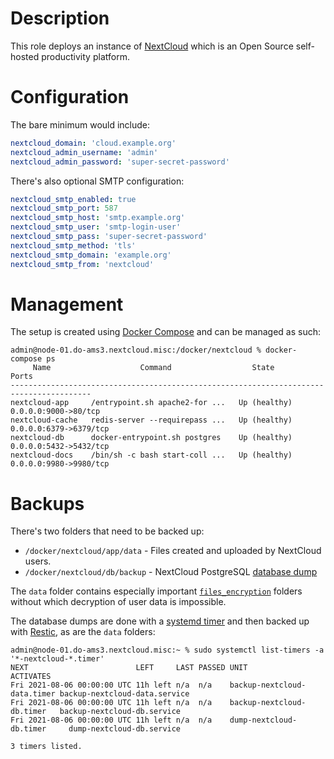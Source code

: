 # Description

This role deploys an instance of [NextCloud](https://nextcloud.com/) which is an Open Source self-hosted productivity platform.

# Configuration

The bare minimum would include:
```yaml
nextcloud_domain: 'cloud.example.org'
nextcloud_admin_username: 'admin'
nextcloud_admin_password: 'super-secret-password'
```
There's also optional SMTP configuration:
```yaml
nextcloud_smtp_enabled: true
nextcloud_smtp_port: 587
nextcloud_smtp_host: 'smtp.example.org'
nextcloud_smtp_user: 'smtp-login-user'
nextcloud_smtp_pass: 'super-secret-password'
nextcloud_smtp_method: 'tls'
nextcloud_smtp_domain: 'example.org'
nextcloud_smtp_from: 'nextcloud'
```

# Management

The setup is created using [Docker Compose](https://docs.docker.com/compose/) and can be managed as such:
```
admin@node-01.do-ams3.nextcloud.misc:/docker/nextcloud % docker-compose ps
     Name                    Command                  State               Ports         
----------------------------------------------------------------------------------------
nextcloud-app     /entrypoint.sh apache2-for ...   Up (healthy)   0.0.0.0:9000->80/tcp  
nextcloud-cache   redis-server --requirepass ...   Up (healthy)   0.0.0.0:6379->6379/tcp
nextcloud-db      docker-entrypoint.sh postgres    Up (healthy)   0.0.0.0:5432->5432/tcp
nextcloud-docs    /bin/sh -c bash start-coll ...   Up (healthy)   0.0.0.0:9980->9980/tcp
```

# Backups

There's two folders that need to be backed up:

* `/docker/nextcloud/app/data` - Files created and uploaded by NextCloud users.
* `/docker/nextcloud/db/backup` - NextCloud PostgreSQL [database dump](https://www.postgresql.org/docs/13/app-pgdump.html)

The `data` folder contains especially important [`files_encryption`](https://docs.nextcloud.com/server/22/admin_manual/configuration_files/encryption_configuration.html) folders without which decryption of user data is impossible.

The database dumps are done with a [systemd timer](https://www.freedesktop.org/software/systemd/man/systemd.timer.html) and then backed up with [Restic](https://github.com/status-im/infra-role-restic-backups), as are the `data` folders:
```
admin@node-01.do-ams3.nextcloud.misc:~ % sudo systemctl list-timers -a '*-nextcloud-*.timer'
NEXT                        LEFT     LAST PASSED UNIT                        ACTIVATES                    
Fri 2021-08-06 00:00:00 UTC 11h left n/a  n/a    backup-nextcloud-data.timer backup-nextcloud-data.service
Fri 2021-08-06 00:00:00 UTC 11h left n/a  n/a    backup-nextcloud-db.timer   backup-nextcloud-db.service  
Fri 2021-08-06 00:00:00 UTC 11h left n/a  n/a    dump-nextcloud-db.timer     dump-nextcloud-db.service    

3 timers listed.
```
